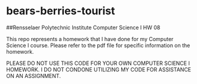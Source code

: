 # bears-berries-tourist
##Rensselaer Polytechnic Institute
Computer Science I
HW 08

This repo represents a homework that I have done for my Computer Science I course. Please refer to the pdf file for specific information on the homework.

PLEASE DO NOT USE THIS CODE FOR YOUR OWN COMPUTER SCIENCE I HOMEWORK. I DO NOT CONDONE UTILIZING MY CODE FOR ASSISTANCE ON AN ASSIGNMENT.
